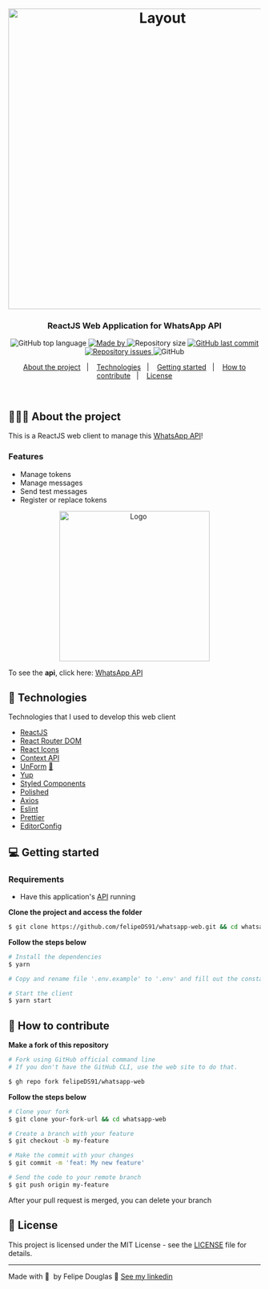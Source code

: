 <h1 align="center">
  <img alt="Layout" src="https://res.cloudinary.com/dixtjpk8s/image/upload/v1615815916/API%20WhatsApp/home-desktop_abgkzz.png" width="600px">
</h1>

<h3 align="center">
  ReactJS Web Application for WhatsApp API
</h3>

<p align="center">
  <img alt="GitHub top language" src="https://img.shields.io/github/languages/top/felipeDS91/whatsapp-web?color=%235bbf4a">

  <a href="https://www.linkedin.com/in/felipe-douglas-dev/" target="_blank" rel="noopener noreferrer">
    <img alt="Made by" src="https://img.shields.io/badge/made%20by-felipe%20douglas-%235bbf4a">
  </a>

  <img alt="Repository size" src="https://img.shields.io/github/repo-size/felipeDS91/whatsapp-web?color=%235bbf4a">

  <a href="https://github.com/FelipeDS91/whatsapp-web/commits/master">
    <img alt="GitHub last commit" src="https://img.shields.io/github/last-commit/FelipeDS91/whatsapp-web?color=%235bbf4a">
  </a>

  <a href="https://github.com/FelipeDS91/whatsapp-web/issues">
    <img alt="Repository issues" src="https://img.shields.io/github/issues/FelipeDS91/whatsapp-web?color=%235bbf4a">
  </a>

  <img alt="GitHub" src="https://img.shields.io/github/license/FelipeDS91/whatsapp-web?color=%235bbf4a">
</p>

<p align="center">
  <a href="#-about-the-project">About the project</a>&nbsp;&nbsp;&nbsp;|&nbsp;&nbsp;&nbsp;
  <a href="#-technologies">Technologies</a>&nbsp;&nbsp;&nbsp;|&nbsp;&nbsp;&nbsp;
  <a href="#-getting-started">Getting started</a>&nbsp;&nbsp;&nbsp;|&nbsp;&nbsp;&nbsp;
  <a href="#-how-to-contribute">How to contribute</a>&nbsp;&nbsp;&nbsp;|&nbsp;&nbsp;&nbsp;
  <a href="#-license">License</a>
</p>

</br>

## 👨🏻‍💻 About the project

This is a ReactJS web client to manage this [WhatsApp API](https://github.com/felipeDS91/whatsapp-api)!


### Features

- Manage tokens
- Manage messages
- Send test messages
- Register or replace tokens

<p align="center">
  <img
    alt="Logo"
    src="https://res.cloudinary.com/dixtjpk8s/image/upload/v1615824295/API%20WhatsApp/messages-mobile-2_dp0kn1.png" width="300px"
  />
</p>

To see the **api**, click here: [WhatsApp API](https://github.com/felipeDS91/whatsapp-api)

## 🚀 Technologies

Technologies that I used to develop this web client

- [ReactJS](https://reactjs.org/)
- [React Router DOM](https://reacttraining.com/react-router/)
- [React Icons](https://react-icons.netlify.com/#/)
- [Context API](https://reactjs.org/docs/context.html)
- [UnForm](https://unform.dev/) [💜](https://rocketseat.com.br/)
- [Yup](https://github.com/jquense/yup)
- [Styled Components](https://styled-components.com/)
- [Polished](https://github.com/styled-components/polished)
- [Axios](https://github.com/axios/axios)
- [Eslint](https://eslint.org/)
- [Prettier](https://prettier.io/)
- [EditorConfig](https://editorconfig.org/)

## 💻 Getting started

### Requirements

- Have this application's [API](https://github.com/felipeDS91/whatsapp-api) running

**Clone the project and access the folder**

```bash
$ git clone https://github.com/felipeDS91/whatsapp-web.git && cd whatsapp-web
```

**Follow the steps below**

```bash
# Install the dependencies
$ yarn

# Copy and rename file '.env.example' to '.env' and fill out the constant "REACT_APP_API_URL" with your IP address

# Start the client
$ yarn start
```

## 🤔 How to contribute

**Make a fork of this repository**

```bash
# Fork using GitHub official command line
# If you don't have the GitHub CLI, use the web site to do that.

$ gh repo fork felipeDS91/whatsapp-web
```

**Follow the steps below**

```bash
# Clone your fork
$ git clone your-fork-url && cd whatsapp-web

# Create a branch with your feature
$ git checkout -b my-feature

# Make the commit with your changes
$ git commit -m 'feat: My new feature'

# Send the code to your remote branch
$ git push origin my-feature
```

After your pull request is merged, you can delete your branch

## 📝 License

This project is licensed under the MIT License - see the [LICENSE](LICENSE) file for details.

---

Made with 💜&nbsp; by Felipe Douglas 👋 [See my linkedin](https://www.linkedin.com/in/felipe-douglas-dev/)
